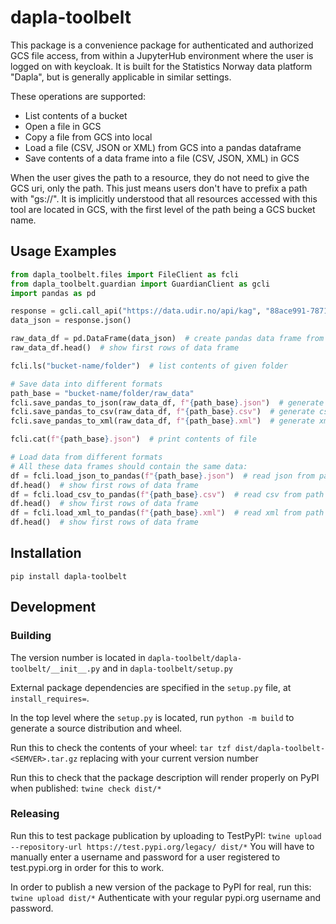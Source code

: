 # dapla-toolbelt

This package is a convenience package for authenticated and authorized GCS file access, from within a JupyterHub environment where the user is logged on with keycloak. 
It is built for the Statistics Norway data platform "Dapla", but is generally applicable in similar settings.

These operations are supported:
* List contents of a bucket
* Open a file in GCS
* Copy a file from GCS into local
* Load a file (CSV, JSON or XML) from GCS into a pandas dataframe
* Save contents of a data frame into a file (CSV, JSON, XML) in GCS

When the user gives the path to a resource, they do not need to give the GCS uri, only the path. 
This just means users don't have to prefix a path with "gs://". 
It is implicitly understood that all resources accessed with this tool are located in GCS, 
with the first level of the path being a GCS bucket name.

## Usage Examples

``` python
from dapla_toolbelt.files import FileClient as fcli
from dapla_toolbelt.guardian import GuardianClient as gcli
import pandas as pd

response = gcli.call_api("https://data.udir.no/api/kag", "88ace991-7871-4ccc-aaec-8fb6d78ed04e", "udir:datatilssb")
data_json = response.json()

raw_data_df = pd.DataFrame(data_json)  # create pandas data frame from json
raw_data_df.head()  # show first rows of data frame

fcli.ls("bucket-name/folder")  # list contents of given folder

# Save data into different formats
path_base = "bucket-name/folder/raw_data"
fcli.save_pandas_to_json(raw_data_df, f"{path_base}.json")  # generate json from data frame, and save to given path
fcli.save_pandas_to_csv(raw_data_df, f"{path_base}.csv")  # generate csv from data frame, and save to given path
fcli.save_pandas_to_xml(raw_data_df, f"{path_base}.xml")  # generate xml from data frame, and save to given path

fcli.cat(f"{path_base}.json")  # print contents of file

# Load data from different formats
# All these data frames should contain the same data:
df = fcli.load_json_to_pandas(f"{path_base}.json")  # read json from path and load into pandas data frame
df.head()  # show first rows of data frame
df = fcli.load_csv_to_pandas(f"{path_base}.csv")  # read csv from path and load into pandas data frame
df.head()  # show first rows of data frame
df = fcli.load_xml_to_pandas(f"{path_base}.xml")  # read xml from path and load into pandas data frame
df.head()  # show first rows of data frame

```


## Installation

`pip install dapla-toolbelt`

## Development

### Building

The version number is located in `dapla-toolbelt/dapla-toolbelt/__init__.py` and in `dapla-toolbelt/setup.py`

External package dependencies are specified in the `setup.py` file, at `install_requires=`.

In the top level where the `setup.py` is located, run
`python -m build`
to generate a source distribution and wheel.

Run this to check the contents of your wheel:
`tar tzf dist/dapla-toolbelt-<SEMVER>.tar.gz` 
replacing <SEMVER> with your current version number

Run this to check that the package description will render properly on PyPI when published:
`twine check dist/*`

### Releasing

Run this to test package publication by uploading to TestPyPI:
`twine upload --repository-url https://test.pypi.org/legacy/ dist/*`
You will have to manually enter a username and password for a user registered to test.pypi.org in order for this to work.

In order to publish a new version of the package to PyPI for real, run this:
`twine upload dist/*`
Authenticate with your regular pypi.org username and password.
